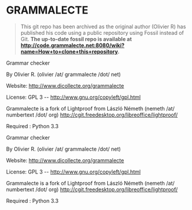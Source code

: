 
# GRAMMALECTE

> This git repo has been archived as the original author (Olivier R) has published his
> code using a public repository using Fossil instead of Git. **The up-to-date fossil repo
> is available at <http://code.grammalecte.net:8080/wiki?name=How+to+clone+this+repository>.**

Grammar checker

By Olivier R. (olivier /at/ grammalecte /dot/ net)

Website: http://www.dicollecte.org/grammalecte

License: GPL 3 -- http://www.gnu.org/copyleft/gpl.html

Grammalecte is a fork of Lightproof
    from László Németh (nemeth /at/ numbertext /dot/ org)
    http://cgit.freedesktop.org/libreoffice/lightproof/

Required : Python 3.3


Grammar checker

By Olivier R. (olivier /at/ grammalecte /dot/ net)

Website: http://www.dicollecte.org/grammalecte

License: GPL 3 -- http://www.gnu.org/copyleft/gpl.html

Grammalecte is a fork of Lightproof
    from László Németh (nemeth /at/ numbertext /dot/ org)
    http://cgit.freedesktop.org/libreoffice/lightproof/

Required : Python 3.3
